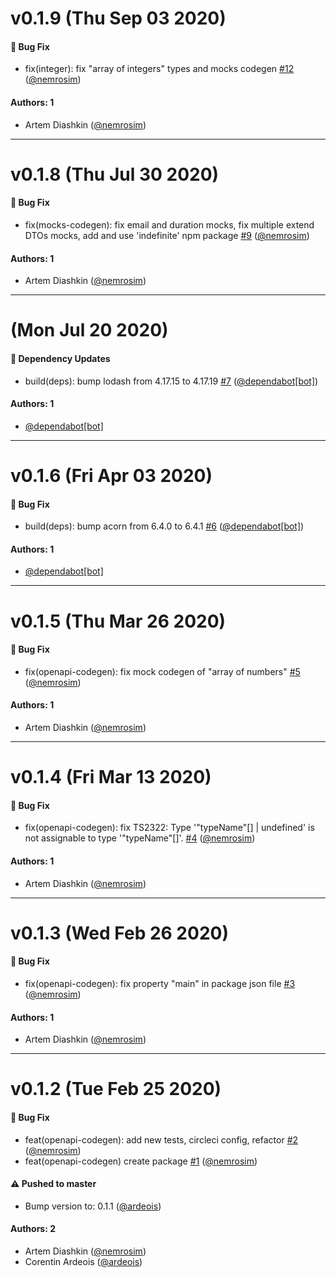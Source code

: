# v0.1.9 (Thu Sep 03 2020)

#### 🐛 Bug Fix

- fix(integer): fix "array of integers" types and mocks codegen [#12](https://github.com/LandrAudio/openapi-codegen-typescript/pull/12) ([@nemrosim](https://github.com/nemrosim))

#### Authors: 1

- Artem Diashkin ([@nemrosim](https://github.com/nemrosim))

---

# v0.1.8 (Thu Jul 30 2020)

#### 🐛 Bug Fix

- fix(mocks-codegen): fix email and duration mocks, fix multiple extend DTOs mocks, add and use 'indefinite' npm package [#9](https://github.com/LandrAudio/openapi-codegen-typescript/pull/9) ([@nemrosim](https://github.com/nemrosim))

#### Authors: 1

- Artem Diashkin ([@nemrosim](https://github.com/nemrosim))

---

# (Mon Jul 20 2020)

#### 🔩 Dependency Updates

- build(deps): bump lodash from 4.17.15 to 4.17.19 [#7](https://github.com/LandrAudio/openapi-codegen-typescript/pull/7) ([@dependabot[bot]](https://github.com/dependabot[bot]))

#### Authors: 1

- [@dependabot[bot]](https://github.com/dependabot[bot])

---

# v0.1.6 (Fri Apr 03 2020)

#### 🐛 Bug Fix

- build(deps): bump acorn from 6.4.0 to 6.4.1 [#6](https://github.com/LandrAudio/openapi-codegen-typescript/pull/6) ([@dependabot[bot]](https://github.com/dependabot[bot]))

#### Authors: 1

- [@dependabot[bot]](https://github.com/dependabot[bot])

---

# v0.1.5 (Thu Mar 26 2020)

#### 🐛 Bug Fix

- fix(openapi-codegen): fix mock codegen of "array of numbers" [#5](https://github.com/LandrAudio/openapi-codegen-typescript/pull/5) ([@nemrosim](https://github.com/nemrosim))

#### Authors: 1

- Artem Diashkin ([@nemrosim](https://github.com/nemrosim))

---

# v0.1.4 (Fri Mar 13 2020)

#### 🐛 Bug Fix

- fix(openapi-codegen): fix TS2322: Type '"typeName"[] | undefined' is not assignable to type '"typeName"[]'. [#4](https://github.com/LandrAudio/openapi-codegen-typescript/pull/4) ([@nemrosim](https://github.com/nemrosim))

#### Authors: 1

- Artem Diashkin ([@nemrosim](https://github.com/nemrosim))

---

# v0.1.3 (Wed Feb 26 2020)

#### 🐛  Bug Fix

- fix(openapi-codegen): fix property "main" in package json file [#3](https://github.com/LandrAudio/openapi-codegen-typescript/pull/3) ([@nemrosim](https://github.com/nemrosim))

#### Authors: 1

- Artem Diashkin ([@nemrosim](https://github.com/nemrosim))

---

# v0.1.2 (Tue Feb 25 2020)

#### 🐛  Bug Fix

- feat(openapi-codegen): add new tests, circleci config, refactor [#2](https://github.com/LandrAudio/openapi-codegen-typescript/pull/2) ([@nemrosim](https://github.com/nemrosim))
- feat(openapi-codegen) create package [#1](https://github.com/LandrAudio/openapi-codegen-typescript/pull/1) ([@nemrosim](https://github.com/nemrosim))

#### ⚠️  Pushed to master

- Bump version to: 0.1.1  ([@ardeois](https://github.com/ardeois))

#### Authors: 2

- Artem Diashkin ([@nemrosim](https://github.com/nemrosim))
- Corentin Ardeois ([@ardeois](https://github.com/ardeois))